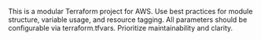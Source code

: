 <!-- Use this file to provide workspace-specific custom instructions to Copilot. For more details, visit https://code.visualstudio.com/docs/copilot/copilot-customization#_use-a-githubcopilotinstructionsmd-file -->

This is a modular Terraform project for AWS. Use best practices for module structure, variable usage, and resource tagging. All parameters should be configurable via terraform.tfvars. Prioritize maintainability and clarity.
